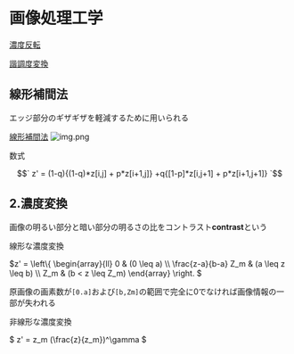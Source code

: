 # 画像処理工学

[濃度反転](p1_Inverse_Mono_Click.scala)

[諧調度変換](p1_Level_Click.scala)

## 線形補間法

エッジ部分のギザギザを軽減するために用いられる

[線形補間法](p1_Size_Click.scala)
![img.png](../../../../docs/png/img.png)

数式

$$` z' = (1-q){(1-q)*z[i,j] + p*z[i+1,j]} +q{[1-p]*z[i,j+1] + p*z[i+1,j+1]} `$$

## 2.濃度変換

画像の明るい部分と暗い部分の明るさの比をコントラスト**contrast**という

線形な濃度変換

$`z' = \left\{
\begin{array}{ll}
0 & (0 \leq a) \\
\frac{z-a}{b-a} Z_m & (a \leq z \leq b)  \\
Z_m & (b < z \leq Z_m)
\end{array}
\right.
`$

原画像の画素数が`[0.a]`および`[b,Zm]`の範囲で完全に0でなければ画像情報の一部が失われる


非線形な濃度変換

$` z' = z_m (\frac{z}{z_m})^\gamma `$